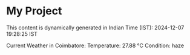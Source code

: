 # My Project

This content is dynamically generated in Indian Time (IST): 2024-12-07 19:28:25 IST


Current Weather in Coimbatore:
Temperature: 27.88 °C
Condition: haze
